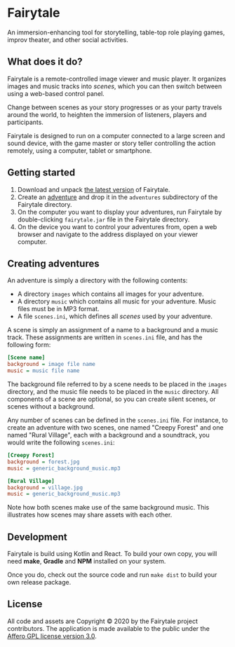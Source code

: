 Fairytale
=========
An immersion-enhancing tool for storytelling, table-top role playing games,
improv theater, and other social activities.

What does it do?
----------------
Fairytale is a remote-controlled image viewer and music player.
It organizes images and music tracks into _scenes_, which you can then
switch between using a web-based control panel.

Change between scenes as your story progresses or as your party travels around
the world, to heighten the immersion of listeners, players and participants.

Fairytale is designed to run on a computer connected to a large
screen and sound device, with the game master or story teller controlling
the action remotely, using a computer, tablet or smartphone.

Getting started
---------------

1. Download and unpack
   [the latest version](https://github.com/valderman/fairytale/releases/latest)
   of Fairytale.
2. Create an [adventure](#adventures) and drop it in the `adventures`
   subdirectory of the Fairytale directory.
3. On the computer you want to display your adventures, run Fairytale by
   double-clicking `fairytale.jar` file in the Fairytale directory.
4. On the device you want to control your adventures from, open a web browser
   and navigate to the address displayed on your viewer computer.

Creating adventures
-------------------
<span id="adventures"></span>
An adventure is simply a directory with the following contents:
* A directory `images` which contains all images for your adventure.
* A directory `music` which contains all music for your adventure.
  Music files must be in MP3 format.
* A file `scenes.ini`, which defines all *scenes* used by your adventure.

A scene is simply an assignment of a name to a background and a music track.
These assignments are written in `scenes.ini` file, and has the following form:

```ini
[Scene name]
background = image file name
music = music file name
```

The background file referred to by a scene needs to be placed in the `images`
directory, and the music file needs to be placed in the `music` directory.
All components of a scene are optional, so you can create silent scenes,
or scenes without a background.

Any number of scenes can be defined in the `scenes.ini` file.
For instance, to create an adventure with two scenes,
one named "Creepy Forest" and one named "Rural Village",
each with a background and a soundtrack, you would write the following
`scenes.ini`:

```ini
[Creepy Forest]
background = forest.jpg
music = generic_background_music.mp3

[Rural Village]
background = village.jpg
music = generic_background_music.mp3
```

Note how both scenes make use of the same background music.
This illustrates how scenes may share assets with each other.

Development
-----------
Fairytale is build using Kotlin and React.
To build your own copy, you will need **make**, **Gradle** and **NPM**
installed on your system.

Once you do, check out the source code and run `make dist` to build your own
release package.

License
-------
All code and assets are Copyright © 2020 by the Fairytale project contributors.
The application is made available to the public under the
[Affero GPL license version 3.0](https://www.gnu.org/licenses/agpl-3.0.en.html).